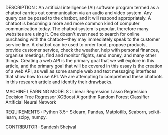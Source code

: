DESCRIPTION : An artificial intelligence (AI) software program termed as a chatbot carries out communication via an audio and video system. Any query can be posed to the chatbot, and it will respond appropriately. A chatbot is becoming a more and more common kind of computer communication today. The chatbot system is popular, therefore many websites are using it. One doesn't even need to search for online purchasing with the chatbot—they may immediately speak to the customer service line. A chatbot can be used to order food, propose products, provide customer service, check the weather, help with personal finances, organise meetings, find and monitor flights, send money, and many other things. Creating a web API is the primary goal that we will explore in this article, and the primary goal that will be covered in this essay is the creation of a web API, as well as some sample web and text messaging interfaces that show how to use API. We are attempting to comprehend these chatbots in this research article and identify their drawbacks.

MACHINE LEARNING MODELS : Linear Regression Lasso Regression Decision Tree Regressor XGBoost Algorithm Random Forest Classifier Artificial Neural Network

REQUIREMENTS : Python 3.5+ Sklearn, Pandas, Matplotlib, Seaborn, scikit-learn, scipy, numpy.

CONTRIBUTOR : Sandesh Shejwal
